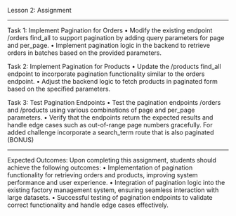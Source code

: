 Lesson 2: Assignment
________________________________________

Task 1: Implement Pagination for Orders
•	Modify the existing endpoint /orders find_all to support pagination by adding query parameters for page and per_page.
•	Implement pagination logic in the backend to retrieve orders in batches based on the provided parameters.

Task 2: Implement Pagination for Products
•	Update the /products find_all endpoint to incorporate pagination functionality similar to the orders endpoint.
•	Adjust the backend logic to fetch products in paginated form based on the specified parameters.

Task 3: Test Pagination Endpoints
•	Test the pagination endpoints /orders and /products using various combinations of page and per_page parameters.
•	Verify that the endpoints return the expected results and handle edge cases such as out-of-range page numbers gracefully.
For added challenge incorporate a search_term route that is also paginated (BONUS)
________________________________________
Expected Outcomes:
Upon completing this assignment, students should achieve the following outcomes:
•	Implementation of pagination functionality for retrieving orders and products, improving system performance and user experience.
•	Integration of pagination logic into the existing factory management system, ensuring seamless interaction with large datasets.
•	Successful testing of pagination endpoints to validate correct functionality and handle edge cases effectively.

